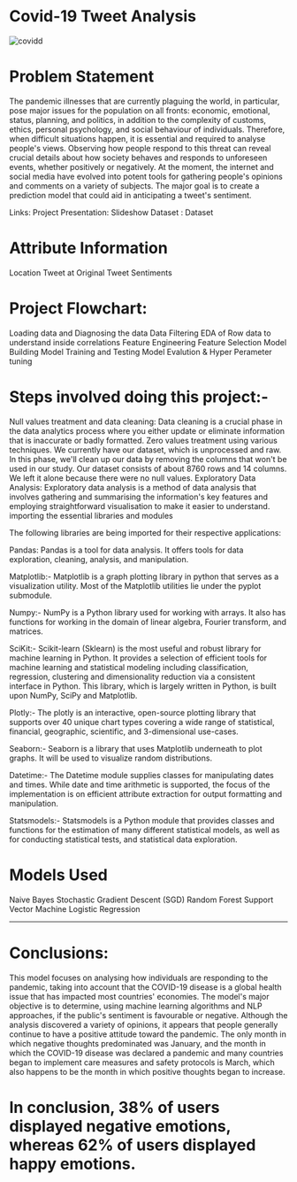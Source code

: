 # Covid-19 Tweet Analysis

![covidd](https://user-images.githubusercontent.com/109813094/213919400-65a6815b-5ffd-45f2-a8e4-1662b3c25ed8.jpg)


# Problem Statement

The pandemic illnesses that are currently plaguing the world, in particular, pose major issues for the population on all fronts: economic, emotional, status, planning, and politics, in addition to the complexity of customs, ethics, personal psychology, and social behaviour of individuals. Therefore, when difficult situations happen, it is essential and required to analyse people's views. Observing how people respond to this threat can reveal crucial details about how society behaves and responds to unforeseen events, whether positively or negatively. At the moment, the internet and social media have evolved into potent tools for gathering people's opinions and comments on a variety of subjects. The major goal is to create a prediction model that could aid in anticipating a tweet's sentiment.

Links: Project Presentation: Slideshow Dataset : Dataset

# Attribute Information
 Location
 Tweet at
 Original Tweet
 Sentiments
 
# Project Flowchart:

 Loading data and Diagnosing the data
 Data Filtering
 EDA of Row data to understand inside correlations
 Feature Engineering
 Feature Selection 
 Model Building
 Model Training and Testing
 Model Evalution & Hyper Perameter tuning
 
# Steps involved doing this project:-

Null values treatment and data cleaning: Data cleaning is a crucial phase in the data analytics process where you either update or eliminate information that is inaccurate or badly formatted. Zero values treatment using various techniques. We currently have our dataset, which is unprocessed and raw. In this phase, we'll clean up our data by removing the columns that won't be used in our study. Our dataset consists of about 8760 rows and 14 columns. We left it alone because there were no null values.
Exploratory Data Analysis: Exploratory data analysis is a method of data analysis that involves gathering and summarising the information's key features and employing straightforward visualisation to make it easier to understand.
importing the essential libraries and modules

The following libraries are being imported for their respective applications:

Pandas: Pandas is a tool for data analysis. It offers tools for data exploration, cleaning, analysis, and manipulation.

Matplotlib:- Matplotlib is a graph plotting library in python that serves as a visualization utility. Most of the Matplotlib utilities lie under the pyplot submodule.

Numpy:- NumPy is a Python library used for working with arrays. It also has functions for working in the domain of linear algebra, Fourier transform, and matrices.

SciKit:- Scikit-learn (Sklearn) is the most useful and robust library for machine learning in Python. It provides a selection of efficient tools for machine learning and statistical modeling including classification, regression, clustering and dimensionality reduction via a consistent interface in Python. This library, which is largely written in Python, is built upon NumPy, SciPy and Matplotlib.

Plotly:- The plotly is an interactive, open-source plotting library that supports over 40 unique chart types covering a wide range of statistical, financial, geographic, scientific, and 3-dimensional use-cases.

Seaborn:- Seaborn is a library that uses Matplotlib underneath to plot graphs. It will be used to visualize random distributions.

Datetime:- The Datetime module supplies classes for manipulating dates and times. While date and time arithmetic is supported, the focus of the implementation is on efficient attribute extraction for output formatting and manipulation.

Statsmodels:- Statsmodels is a Python module that provides classes and functions for the estimation of many different statistical models, as well as for conducting statistical tests, and statistical data exploration.

# Models Used

 Naive Bayes
  Stochastic Gradient Descent (SGD)
  Random Forest
  Support Vector Machine
  Logistic Regression
________________________________________
# Conclusions:

This model focuses on analysing how individuals are responding to the pandemic, taking into account that the COVID-19 disease is a global health issue that has impacted most countries' economies. The model's major objective is to determine, using machine learning algorithms and NLP approaches, if the public's sentiment is favourable or negative. Although the analysis discovered a variety of opinions, it appears that people generally continue to have a positive attitude toward the pandemic. The only month in which negative thoughts predominated was January, and the month in which the COVID-19 disease was declared a pandemic and many countries began to implement care measures and safety protocols is March, which also happens to be the month in which positive thoughts began to increase.

# In conclusion, 38% of users displayed negative emotions, whereas 62% of users displayed happy emotions.
